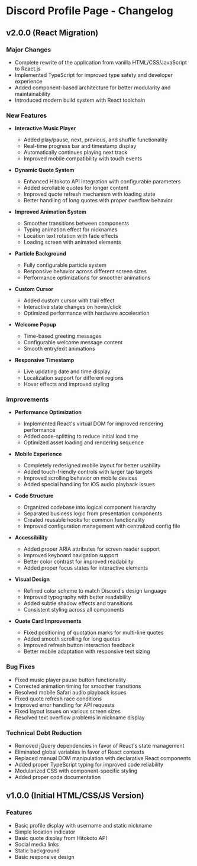 # Discord Profile Page - Changelog

## v2.0.0 (React Migration)

### Major Changes
- Complete rewrite of the application from vanilla HTML/CSS/JavaScript to React.js
- Implemented TypeScript for improved type safety and developer experience
- Added component-based architecture for better modularity and maintainability
- Introduced modern build system with React toolchain

### New Features
- **Interactive Music Player**
  - Added play/pause, next, previous, and shuffle functionality
  - Real-time progress bar and timestamp display
  - Automatically continues playing next track
  - Improved mobile compatibility with touch events

- **Dynamic Quote System**
  - Enhanced Hitokoto API integration with configurable parameters
  - Added scrollable quotes for longer content
  - Improved quote refresh mechanism with loading state
  - Better handling of long quotes with proper overflow behavior

- **Improved Animation System**
  - Smoother transitions between components
  - Typing animation effect for nicknames
  - Location text rotation with fade effects
  - Loading screen with animated elements

- **Particle Background**
  - Fully configurable particle system
  - Responsive behavior across different screen sizes
  - Performance optimizations for smoother animations

- **Custom Cursor**
  - Added custom cursor with trail effect
  - Interactive state changes on hover/click
  - Optimized performance with hardware acceleration

- **Welcome Popup**
  - Time-based greeting messages
  - Configurable welcome message content
  - Smooth entry/exit animations

- **Responsive Timestamp**
  - Live updating date and time display
  - Localization support for different regions
  - Hover effects and improved styling

### Improvements
- **Performance Optimization**
  - Implemented React's virtual DOM for improved rendering performance
  - Added code-splitting to reduce initial load time
  - Optimized asset loading and rendering sequence

- **Mobile Experience**
  - Completely redesigned mobile layout for better usability
  - Added touch-friendly controls with larger tap targets
  - Improved scrolling behavior on mobile devices
  - Added special handling for iOS audio playback issues

- **Code Structure**
  - Organized codebase into logical component hierarchy
  - Separated business logic from presentation components
  - Created reusable hooks for common functionality
  - Improved configuration management with centralized config file

- **Accessibility**
  - Added proper ARIA attributes for screen reader support
  - Improved keyboard navigation support
  - Better color contrast for improved readability
  - Added proper focus states for interactive elements

- **Visual Design**
  - Refined color scheme to match Discord's design language
  - Improved typography with better readability
  - Added subtle shadow effects and transitions
  - Consistent styling across all components

- **Quote Card Improvements**
  - Fixed positioning of quotation marks for multi-line quotes
  - Added smooth scrolling for long quotes
  - Improved refresh button interaction feedback
  - Better mobile adaptation with responsive text sizing

### Bug Fixes
- Fixed music player pause button functionality
- Corrected animation timing for smoother transitions
- Resolved mobile Safari audio playback issues
- Fixed quote refresh race conditions
- Improved error handling for API requests
- Fixed layout issues on various screen sizes
- Resolved text overflow problems in nickname display

### Technical Debt Reduction
- Removed jQuery dependencies in favor of React's state management
- Eliminated global variables in favor of React contexts
- Replaced manual DOM manipulation with declarative React components
- Added proper TypeScript typing for improved code reliability
- Modularized CSS with component-specific styling
- Added proper code documentation

## v1.0.0 (Initial HTML/CSS/JS Version)

### Features
- Basic profile display with username and static nickname
- Simple location indicator
- Basic quote display from Hitokoto API
- Social media links
- Static background
- Basic responsive design 